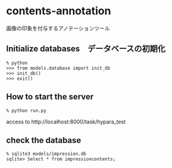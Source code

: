 # contents-annotation

画像の印象を付与するアノテーションツール


## Initialize databases　データベースの初期化

```
% python
>>> from models.database import init_db
>>> init_db()
>>> exit()
```

## How to start the server

```
% python run.py
```

access to http://localhost:8000/task/hypara_test


## check the database

```
% sqlite3 models/impression.db
sqlite> Select * from impressioncontents;
```
